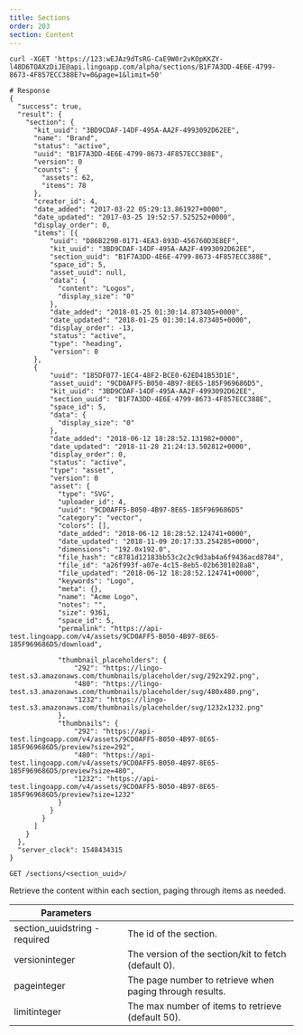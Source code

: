 ```yaml
---
title: Sections
order: 203
section: Content
---
```


```shell
curl -XGET 'https://123:wEJAz9dTsRG-CaE9W0r2vKOpKKZY-l48D6TOAXzDiJE@api.lingoapp.com/alpha/sections/B1F7A3DD-4E6E-4799-8673-4F857ECC388E?v=0&page=1&limit=50'

# Response
{
  "success": true,
  "result": {
    "section": {
      "kit_uuid": "3BD9CDAF-14DF-495A-AA2F-4993092D62EE",
      "name": "Brand",
      "status": "active",
      "uuid": "B1F7A3DD-4E6E-4799-8673-4F857ECC388E",
      "version": 0
      "counts": {
        "assets": 62,
        "items": 78
      },
      "creator_id": 4,
      "date_added": "2017-03-22 05:29:13.861927+0000",
      "date_updated": "2017-03-25 19:52:57.525252+0000",
      "display_order": 0,
      "items": [{
          "uuid": "D86B229B-0171-4EA3-893D-456760D3E8EF",
          "kit_uuid": "3BD9CDAF-14DF-495A-AA2F-4993092D62EE",
          "section_uuid": "B1F7A3DD-4E6E-4799-8673-4F857ECC388E",
          "space_id": 5,
          "asset_uuid": null,
          "data": {
            "content": "Logos",
            "display_size": "0"
          },
          "date_added": "2018-01-25 01:30:14.873405+0000",
          "date_updated": "2018-01-25 01:30:14.873405+0000",
          "display_order": -13,
          "status": "active",
          "type": "heading",
          "version": 0
      },
      {
          "uuid": "185DF077-1EC4-48F2-BCE0-62ED41B53D1E",
          "asset_uuid": "9CD0AFF5-B050-4B97-8E65-185F969686D5",
          "kit_uuid": "3BD9CDAF-14DF-495A-AA2F-4993092D62EE",
          "section_uuid": "B1F7A3DD-4E6E-4799-8673-4F857ECC388E",
          "space_id": 5,
          "data": {
            "display_size": "0"
          },
          "date_added": "2018-06-12 18:28:52.131982+0000",
          "date_updated": "2018-11-28 21:24:13.502812+0000",
          "display_order": 0,
          "status": "active",
          "type": "asset",
          "version": 0
          "asset": {
            "type": "SVG",
            "uploader_id": 4,
            "uuid": "9CD0AFF5-B050-4B97-8E65-185F969686D5"
            "category": "vector",
            "colors": [],
            "date_added": "2018-06-12 18:28:52.124741+0000",
            "date_updated": "2018-11-09 20:17:33.254285+0000",
            "dimensions": "192.0x192.0",
            "file_hash": "c8781d12183bb53c2c2c9d3ab4a6f9436acd8784",
            "file_id": "a26f993f-a07e-4c15-8eb5-02b6301028a8",
            "file_updated": "2018-06-12 18:28:52.124741+0000",
            "keywords": "Logo",
            "meta": {},
            "name": "Acme Logo",
            "notes": "",
            "size": 9361,
            "space_id": 5,
            "permalink": "https://api-test.lingoapp.com/v4/assets/9CD0AFF5-B050-4B97-8E65-185F969686D5/download",

            "thumbnail_placeholders": {
                "292": "https://lingo-test.s3.amazonaws.com/thumbnails/placeholder/svg/292x292.png",
                "480": "https://lingo-test.s3.amazonaws.com/thumbnails/placeholder/svg/480x480.png",
                "1232": "https://lingo-test.s3.amazonaws.com/thumbnails/placeholder/svg/1232x1232.png"
            },
            "thumbnails": {
                "292": "https://api-test.lingoapp.com/v4/assets/9CD0AFF5-B050-4B97-8E65-185F969686D5/preview?size=292",
                "480": "https://api-test.lingoapp.com/v4/assets/9CD0AFF5-B050-4B97-8E65-185F969686D5/preview?size=480",
                "1232": "https://api-test.lingoapp.com/v4/assets/9CD0AFF5-B050-4B97-8E65-185F969686D5/preview?size=1232"
            }
          }
        }
      ]
    }
  },
  "server_clock": 1548434315
}
```

`GET /sections/<section_uuid>/`

Retrieve the content within each section, paging through items as needed.

| Parameters                                                  |                                                          |
|-------------------------------------------------------------|----------------------------------------------------------|
| section_uuid<span class="arg-type">string - required</span> | The id of the section.                                   |
| version<span class="arg-type">integer</span>                | The version of the section/kit to fetch (default 0).     |
| page<span class="arg-type">integer</span>                   | The page number to retrieve when paging through results. |
| limit<span class="arg-type">integer</span>                  | The max number of items to retrieve (default 50).        |

